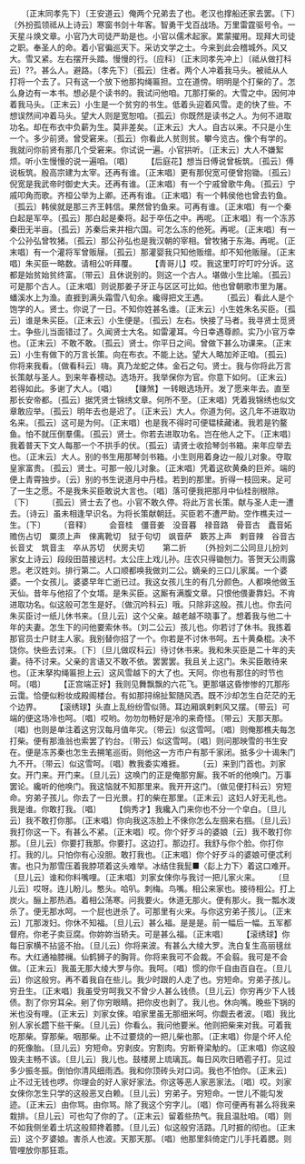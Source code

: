 <!-- { "loadSidebar": true } -->
　　〔正末同孝先下〕〔王安道云〕俺两个兄弟去了也。老汉也撑船还家去罢。〔下〕〔外扮孤领祗从上诗云〕寒窗书剑十年客。智勇干戈百战场。万里雷霆驱号令。一天星斗焕文章。小官乃大司徒严助是也。小官以儒术起家。累蒙擢用。现拜大司徒之职。奉圣人的命。着小官徧巡天下。采访文学之士。今来到此会稽城外。风又大。雪又紧。左右摆开头踏。慢慢的行。〔应科〕〔正末同孝先冲上〕〔祗从做打科云〕??。甚么人。避路。〔孝先下〕〔孤云〕住者。两个人冲着我马头。被祗从人打将一个去了。只有这一个放下他那抅绳匾担。立在道傍。明明是个打柴的了。怎么身边有一本书。想必是个读书的。我试问他咱。兀那打柴的。大雪之中。因何冲着我马头。〔正末云〕小生是一个贫穷的书生。低着头迎着风雪。走的快了些。不想误然间冲着马头。望大人则是宽恕咱。〔孤云〕你既然是读书之人。为何不进取功名。却在布衣中负薪为生。莫非差矣。〔正末云〕大人。自古以来。不只是小生一个。多少前贤。曾受窘来。〔孤云〕你看此人贫则贫。攀今览古。像个有学的。我就问你前贤有那几个受窘来。你试说一遍。小官拱听。〔正末云〕大人不嫌絮烦。听小生慢慢的说一遍咱。〔唱〕
　　【后庭花】想当日傅说曾板筑。〔孤云〕傅说板筑。殷高宗建为太宰。还再有谁。〔正末唱〕更有那倪宽可便曾抱锄。〔孤云〕倪宽是我武帝时御史大夫。还再有谁。〔正末唱〕有一个宁戚曾歌牛角。〔孤云〕宁戚叩角而歌。齐桓公举为上卿。还再有谁。〔正末唱〕有一个韩侯他也曾去钓鱼。〔孤云〕韩侯就是那三齐王韩信。果然曾钓鱼来。可再有谁。〔正末唱〕有一个秦白起是军卒。〔孤云〕那白起是秦将。起于卒伍之中。再呢。〔正末唱〕有一个冻苏秦田无半亩。〔孤云〕苏秦后来并相六国。可怎么冻的他死。再呢。〔正末唱〕有一个公孙弘曾牧猪。〔孤云〕那公孙弘也是我汉朝的宰相。曾牧猪于东海。再呢。〔正末唱〕有一个灌将军曾贩屦。〔孤云〕那灌婴我只知他贩缯。却不知他贩屦。〔正末唱〕朱买臣一略数。请相公听拜覆。
　　【青哥儿】哎。我这里叮咛叮咛分诉。这都是始贫始贫终富。〔带云〕且休说别的。则这一个古人。堪做小生比喻。〔孤云〕可是那个古人。〔正末唱〕则说那姜子牙正与区区可比如。他也曾朝歌市里为屠。蟠溪水上为渔。直捱到满头霜雪八旬余。纔得把文王遇。
　　〔孤云〕看此人是个饱学的人。贤士。你说了一日。不知你姓甚名谁。〔正末云〕小生姓朱名买臣。〔孤云〕谁是朱买臣。〔正末云〕小生便是。〔孤云〕左右。快接了马者。我寻贤士觅贤士。争些儿当面错过了。久闻贤士大名。如雷灌耳。今日幸遇尊颜。实乃小官万幸也。〔正末云〕不敢不敢。〔孤云〕贤士。你平日之间。曾做下甚么功课来。〔正末云〕小生有做下的万言长策。向在布衣。不能上达。望大人略加斧正咱。〔孤云〕你将来我看。〔做看科云〕嗨。真乃龙蛇之体。金石之句。贤士。我与你将此万言长策献与圣人。到来年春榜动。选场开。我举保你为官。你意下如何。〔正末云〕若得如此。多谢了大人。〔唱〕
　　【赚煞】一转眼选场开。发了愿来年去。直至那长安帝都。〔孤云〕据凭贤士锦绣文章。何所不至。〔正末唱〕凭着我锦绣也似文章敢应举。〔孤云〕明年去也是迟了。〔正末云〕大人。你道为何。这几年不进取功名来。〔孤云〕这可是为何。〔正末唱〕也是我不得时可便韫椟藏诸。我若是钓鳌鱼。怕不就压倒羣儒。〔孤云〕贤士。你若去进取功名。岂在他人之下。〔正末唱〕我着普天下文人每那一个不拱手的伏。〔孤云〕请贤士收拾琴剑书箱。来年应举去也。〔正末云〕大人。别的书生用那琴剑书箱。小生则用着身边一般儿对象。夺取皇家富贵。〔孤云〕贤士。可那一般儿对象。〔正末唱〕凭着这砍黄桑的巨斧。端的便上青霄独步。〔云〕别的书生说道月中丹桂。若到的那里。折得一枝回来。足可了一生之愿。不是我朱买臣敢说大言也。〔唱〕落可便我把那月中仙桂剖根除。〔下〕
　　〔孤云〕贤士去了也。小官不敢久停。将此万言长策。献与圣人走一遭去。〔诗云〕虽未相逢早识名。为将长策献朝廷。买臣若不遭严助。空作樵夫过一生。〔下〕
　　〔音释〕
　　会音桂　僵音姜　没音暮　禄音路　骨音古　蠹音妬　赡伤占切　粟须上声　倈离靴切　狱于句切　飒音萨　簌苏上声　剌音辣　谷音古　长音丈　筑音主　卒从苏切　伏房夫切
　　第二折
　　〔外扮刘二公同旦儿扮刘家女上诗云〕段段田苗接远村。太公庄上戏儿孙。庄农只得锄刨力。答贺天公雨露恩。老汉姓刘。排行第二。人口顺都唤我做刘二公。嫡亲的三口儿家属。一个婆婆。一个女孩儿。婆婆早年亡逝已过。我这女孩儿生的有几分颜色。人都唤他做玉天仙。昔年与他招了个女壻。是朱买臣。这厮有满腹文章。只恨他偎妻靠妇。不肯进取功名。似这般可怎生是好。〔做沉吟科云〕哦。只除非这般。孩儿也。你去问朱买臣讨一纸儿休书来。〔旦儿云〕这个父亲。越老越不晓事了。想着我与他二十年的夫妻。怎生下的问他要索休书。〔刘二公云〕孩儿也。你若讨了休书。我拣着那官员士户财主人家。我别替你招了一个。你若是不讨休书呵。五十黄桑棍。决不饶你。快些去讨来。〔下〕〔旦儿做叹科云〕待讨休书来。我和朱买臣是二十年的夫妻。待不讨来。父亲的言语又不敢不依。罢罢罢。我且关上这门。朱买臣敢待来也。〔正末拏抅绳匾担上云〕这风雪越下的大了也。天阿。你也有那住的时节也呵。〔唱〕
　　【正宫端正好】我则见舞飘飘的六花飞。更那堪这昏惨惨的兀那彤云霭。恰便似粉妆成殿阁楼台。有如那挦绵扯絮随风洒。既不沙却怎生白茫茫的无个边界。
　　【滚绣球】头直上乱纷纷雪似筛。耳边厢飒剌剌风又摆。〔带云〕可端的便这场冷也呵。〔唱〕哎哟。勿勿勿畅好是冷的来奇怪。〔带云〕天那天那。〔唱〕也则是单注着这穷汉每月值年灾。〔带云〕似这雪呵。〔唱〕则俺那樵夫每怎打柴。便有那渔翁也索罢了钓台。〔带云〕似这雪呵。〔唱〕则问那映雪的书生安在。便是冻苏秦也怎生去搠笔巡街。则他这一方市户有那千家闭。抵多少十谒朱门九不开。〔带云〕似这雪呵。〔唱〕教我委实难捱。
　　〔云〕来到门首也。刘家女。开门来。开门来。〔旦儿云〕这唤门的正是俺那穷厮。我不听的他唤门。万事罢论。纔听的他唤门。我这恼就不知那里来。我开开这门。〔做见便打科云〕穷短命。穷弟子孩儿。你去了一日光景。打的柴在那里。〔正末云〕这妇人好无礼也。我是谁。你敢打我。〔唱〕
　　【倘秀才】我纔入门来你也不分一个皁白。〔旦儿云〕我不敢打你那。〔正末唱〕你向我这冻脸上不倈你怎么左掴来右掴。〔旦儿云〕我打你这一下。有甚么不紧。〔正末唱〕哎。你个好歹斗的婆娘〔云〕我不敢打你那。〔旦儿云〕你要打我那。你要打。这边打。那边打。我舒与你个脸。你打你打。我的儿。只怕你有心没胆。敢打我也。〔正末唱〕你个好歹斗的婆娘可便忒利害。也只为那雪压着我脖项着这头难举。冰结住我髭■〈髟上力下〉着这口难开。〔旦儿云〕谁和你料嘴哩。〔正末唱〕刘家女倈你与我讨一把儿家火来。
　　〔旦儿云〕哎呀。连儿盼儿。憨头。哈叭。刺梅。鸟嘴。相公来家也。接待相公。打上炭火。酾上那热酒。着相公荡寒。问我要火。休道无那火。便有那火。我一瓢水泼杀了。便无那水呵。一个屁也迸杀了。可那里有火来。与你这穷弟子孩儿。〔正末云〕兀那泼妇。你休不知福。〔旦儿云〕甚么福。是是是。前一幅后一幅。五军都督府。你老子卖豆腐。你妳妳当轿夫。可是甚么福。〔正末唱〕
　　【滚绣球】你每日家横不拈竖不抬。〔旦儿云〕你将来波。有甚么大绫大罗。洗白复生高丽氁丝布。大红通袖膝襕。仙鹤狮子的胸背。你将来我可不会裁。不会翦。我可是不会做。〔正末云〕我虽无那大绫大罗与你。我呵。〔唱〕惯的你千自由百自在。〔旦儿云〕你这般穷。再不着我自在些儿。我少时跟的人走了也。穷短命。穷弟子孩儿。穷丑生。〔正末唱〕我虽受穷呵我又不曾少人甚么钱债。〔旦儿云〕你穷再少下人钱债。割了你穷耳朵。剜了你穷眼睛。把你皮也剥了。我儿也。休向嘴。晚些下锅的米也没有哩。〔正末云〕刘家女倈。咱家里虽无那细米呵。你觑去者波。〔唱〕我比别人家长趱下些干柴。〔旦儿云〕你看么。我问他要米。他则把柴来对我。可着我吃那柴。穿那柴。咽那柴。止不过要烧的一把儿柴也那。〔正末唱〕你是个坏人伦的死像胎。〔旦儿云〕穷短命。穷剥皮。穷割肉。穷断脊梁觔的。〔正末唱〕你这般毁夫主畅不该。〔旦儿云〕我儿也。鼓楼房上琉璃瓦。每日风吹日晒雹子打。见过多少振冬振。倒怕你清风细雨洒。我和你顶砖头对口词。我也不怕你。〔正末云〕止不过无钱也啰。你理会的好人家好家法。你这等恶人家恶家法。〔唱〕哎。刘家女倈你怎生只学的这般恶叉白赖。〔旦儿云〕穷弟子。穷短命。一世儿不能勾发迹。〔正末云〕由你骂。由你骂。除了我这个穷字儿。〔唱〕你可便再有甚么将我来栽排。〔旦儿云〕可也勾了你的了。〔正末云〕留着些热气。我且温肚咱。〔唱〕则不如我侧坐着土坑这般颏搀着膝。〔旦儿云〕似这般穷活路。几时捱的彻也。〔正末云〕这个歹婆娘。害杀人也波。天那天那。〔唱〕他那里斜倚定门儿手托着腮。则管哩放你那狂乖。
